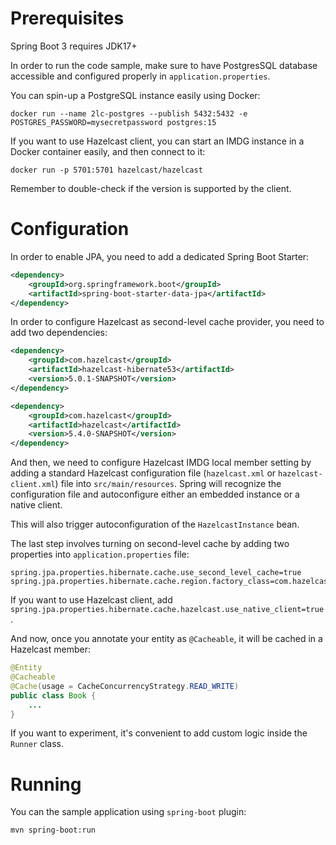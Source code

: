 # Prerequisites

Spring Boot 3 requires JDK17+

In order to run the code sample, make sure to have PostgresSQL database accessible and configured properly
in `application.properties`.

You can spin-up a PostgreSQL instance easily using Docker:

```shell
docker run --name 2lc-postgres --publish 5432:5432 -e POSTGRES_PASSWORD=mysecretpassword postgres:15
```

If you want to use Hazelcast client, you can start an IMDG instance in a Docker container easily, and then connect to
it:

```shell
docker run -p 5701:5701 hazelcast/hazelcast
```

Remember to double-check if the version is supported by the client.

# Configuration

In order to enable JPA, you need to add a dedicated Spring Boot Starter:

```xml
<dependency>
    <groupId>org.springframework.boot</groupId>
    <artifactId>spring-boot-starter-data-jpa</artifactId>
</dependency>
```

In order to configure Hazelcast as second-level cache provider, you need to add two dependencies:

```xml
<dependency>
    <groupId>com.hazelcast</groupId>
    <artifactId>hazelcast-hibernate53</artifactId>
    <version>5.0.1-SNAPSHOT</version>
</dependency>

<dependency>
    <groupId>com.hazelcast</groupId>
    <artifactId>hazelcast</artifactId>
    <version>5.4.0-SNAPSHOT</version>
</dependency>
```

And then, we need to configure Hazelcast IMDG local member setting by adding a standard Hazelcast configuration file (`hazelcast.xml` or `hazelcast-client.xml`) file into `src/main/resources`. Spring will recognize the configuration file and autoconfigure either an embedded instance or a native client.

This will also trigger autoconfiguration of the `HazelcastInstance` bean.

The last step involves turning on second-level cache by adding two properties into `application.properties` file:

```properties
spring.jpa.properties.hibernate.cache.use_second_level_cache=true
spring.jpa.properties.hibernate.cache.region.factory_class=com.hazelcast.hibernate.HazelcastCacheRegionFactory
```

If you want to use Hazelcast client, add `spring.jpa.properties.hibernate.cache.hazelcast.use_native_client=true
`.

And now, once you annotate your entity as `@Cacheable`, it will be cached in a Hazelcast member:

```java
@Entity
@Cacheable
@Cache(usage = CacheConcurrencyStrategy.READ_WRITE)
public class Book { 
    ...
}
```

If you want to experiment, it's convenient to add custom logic inside the `Runner` class.

# Running

You can the sample application using `spring-boot` plugin:

```shell
mvn spring-boot:run
```

